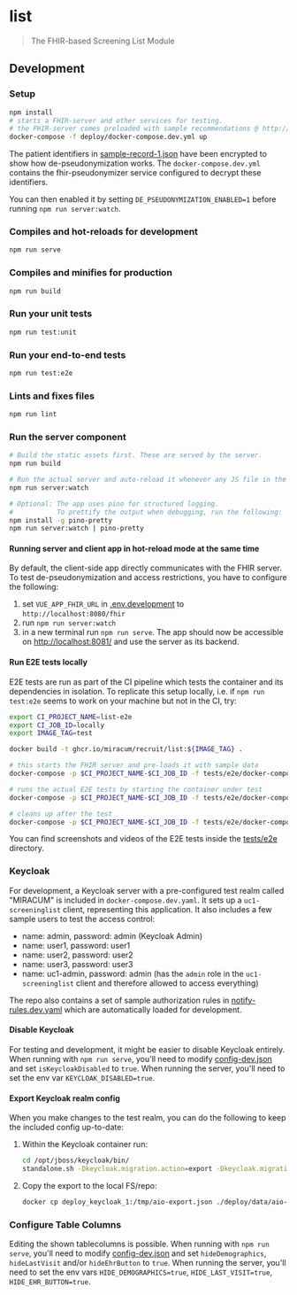 # list

> The FHIR-based Screening List Module

## Development

### Setup

```sh
npm install
# starts a FHIR-server and other services for testing.
# the FHIR-server comes preloaded with sample recommendations @ http://localhost:8082/fhir
docker-compose -f deploy/docker-compose.dev.yml up
```

The patient identifiers in [sample-record-1.json](deploy/data/sample-record-1.json) have been encrypted to show how de-pseudonymization works.
The `docker-compose.dev.yml` contains the fhir-pseudonymizer service configured to decrypt these identifiers.

You can then enabled it by setting `DE_PSEUDONYMIZATION_ENABLED=1` before running `npm run server:watch`.

### Compiles and hot-reloads for development

```sh
npm run serve
```

### Compiles and minifies for production

```sh
npm run build
```

### Run your unit tests

```sh
npm run test:unit
```

### Run your end-to-end tests

```sh
npm run test:e2e
```

### Lints and fixes files

```sh
npm run lint
```

### Run the server component

```sh
# Build the static assets first. These are served by the server.
npm run build

# Run the actual server and auto-reload it whenever any JS file in the `/server/` dir is changed.
npm run server:watch

# Optional: The app uses pino for structured logging.
#           To prettify the output when debugging, run the following:
npm install -g pino-pretty
npm run server:watch | pino-pretty
```

#### Running server and client app in hot-reload mode at the same time

By default, the client-side app directly communicates with the FHIR server. To test de-pseudonymization and access
restrictions, you have to configure the following:

1. set `VUE_APP_FHIR_URL` in [.env.development](.env.development) to `http://localhost:8080/fhir`
1. run `npm run server:watch`
1. in a new terminal run `npm run serve`. The app should now be accessible on <http://localhost:8081/> and use the server as its backend.

#### Run E2E tests locally

E2E tests are run as part of the CI pipeline which tests the container and its dependencies in isolation. To replicate
this setup locally, i.e. if `npm run test:e2e` seems to work on your machine but not in the CI, try:

```sh
export CI_PROJECT_NAME=list-e2e
export CI_JOB_ID=locally
export IMAGE_TAG=test

docker build -t ghcr.io/miracum/recruit/list:${IMAGE_TAG} .

# this starts the FHIR server and pre-loads it with sample data
docker-compose -p $CI_PROJECT_NAME-$CI_JOB_ID -f tests/e2e/docker-compose.e2e.yml run loader

# runs the actual E2E tests by starting the container under test
docker-compose -p $CI_PROJECT_NAME-$CI_JOB_ID -f tests/e2e/docker-compose.e2e.yml run e2e

# cleans up after the test
docker-compose -p $CI_PROJECT_NAME-$CI_JOB_ID -f tests/e2e/docker-compose.e2e.yml down -v --remove-orphans
```

You can find screenshots and videos of the E2E tests inside the [tests/e2e](tests/e2e) directory.

### Keycloak

For development, a Keycloak server with a pre-configured test realm called "MIRACUM" is included in `docker-compose.dev.yaml`. It sets up a `uc1-screeninglist` client, representing this application. It also includes a few sample users to test the access control:

- name: admin, password: admin (Keycloak Admin)
- name: user1, password: user1
- name: user2, password: user2
- name: user3, password: user3
- name: uc1-admin, password: admin (has the `admin` role in the `uc1-screeninglist` client and therefore allowed to access everything)

The repo also contains a set of sample authorization rules in [notify-rules.dev.yaml](notify-rules.dev.yaml) which are automatically loaded for development.

#### Disable Keycloak

For testing and development, it might be easier to disable Keycloak entirely. When running with `npm run serve`, you'll need to modify [config-dev.json](public/config-dev.json) and set `isKeycloakDisabled` to `true`.
When running the server, you'll need to set the env var `KEYCLOAK_DISABLED=true`.

#### Export Keycloak realm config

When you make changes to the test realm, you can do the following to keep the included config up-to-date:

1. Within the Keycloak container run:

   ```sh
   cd /opt/jboss/keycloak/bin/
   standalone.sh -Dkeycloak.migration.action=export -Dkeycloak.migration.provider=singleFile -Dkeycloak.migration.file=/tmp/aio-export.json
   ```

1. Copy the export to the local FS/repo:

   ```sh
   docker cp deploy_keycloak_1:/tmp/aio-export.json ./deploy/data/aio-export.json
   ```

### Configure Table Columns

Editing the shown tablecolumns is possible. When running with `npm run serve`, you'll need to modify [config-dev.json](public/config-dev.json) and set `hideDemographics`, `hideLastVisit` and/or `hideEhrButton` to `true`.
When running the server, you'll need to set the env vars `HIDE_DEMOGRAPHICS=true`, `HIDE_LAST_VISIT=true`, `HIDE_EHR_BUTTON=true`.
